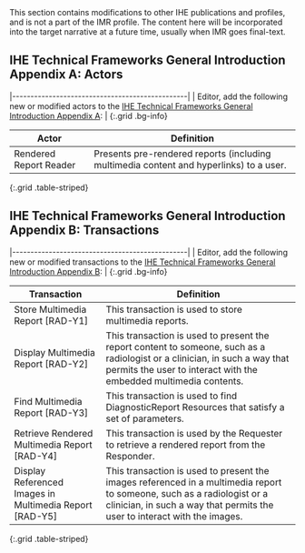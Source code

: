 <div markdown="1" class="stu-note">
This section contains modifications to other IHE publications and profiles, and is not a part of the IMR profile. The content here will be incorporated into the target narrative at a future time, usually when IMR goes final-text.
</div>

## IHE Technical Frameworks General Introduction Appendix A: Actors

|------------------------------------------------|
| Editor, add the following new or modified actors to the [IHE Technical Frameworks General Introduction Appendix A](https://profiles.ihe.net/GeneralIntro/ch-A.html): |
{:.grid .bg-info}


| Actor                            | Definition                                                                                                                                                                                                                                                                                |
| -------------------------------- | ----------------------------------------------------------------------------------------------------------------------------------------------------------------------------------------------------------------------------------------------------------------------------------------- |
| Rendered Report Reader | Presents pre-rendered reports (including multimedia content and hyperlinks) to a user. |
{:.grid .table-striped}


## IHE Technical Frameworks General Introduction Appendix B: Transactions

|------------------------------------------------|
| Editor, add the following new or modified transactions to the [IHE Technical Frameworks General Introduction Appendix B](https://profiles.ihe.net/GeneralIntro/ch-B.html): |
{:.grid .bg-info}


| Transaction                              | Definition                                                                                                                                                                                                                                                                                                                           |
| ---------------------------------------- | ------------------------------------------------------------------------------------------------------------------------------------------------------------------------------------------------------------------------------------------------------------------------------------------------------------------------------------ |
| Store Multimedia Report \[RAD-Y1\] | This transaction is used to store multimedia reports. |
| Display Multimedia Report \[RAD-Y2\] | This transaction is used to present the report content to someone, such as a radiologist or a clinician, in such a way that permits the user to interact with the embedded multimedia contents. |
| Find Multimedia Report \[RAD-Y3\] | This transaction is used to find DiagnosticReport Resources that satisfy a set of parameters. |
| Retrieve Rendered Multimedia Report \[RAD-Y4\] | This transaction is used by the Requester to retrieve a rendered report from the Responder. |
| Display Referenced Images in Multimedia Report \[RAD-Y5\] | This transaction is used to present the images referenced in a multimedia report to someone, such as a radiologist or a clinician, in such a way that permits the user to interact with the images. |
{:.grid .table-striped}